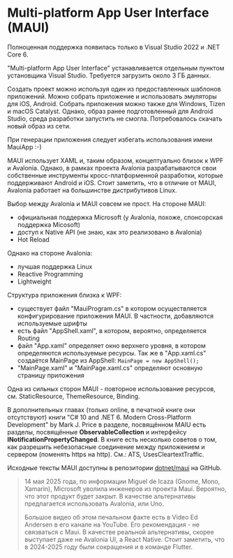 # Multi-platform App User Interface (MAUI)

Полноценная поддержка появилась только в Visual Studio 2022 и .NET Core 6.

"Multi-platform App User Interface" устанавливается отдельным пунктом установщика Visual Studio. Требуется загрузить около 3 ГБ данных.

Создать проект можно используя один из предоставленных шаблонов приложений. Можно собрать приложение и использовать эмуляторы для iOS, Android.  Собрать приложения можно также для Windows, Tizen и macOS Catalyst. Однако, образ ранее подготовленный для Android Studio, среда разработки запустить не смогла. Потребовалось скачать новый образ из сети.

При генерации приложения следует избегать использования имени MauiApp :-)

MAUI использует XAML и, таким образом, концептуально близок к WPF и Avalonia. Однако, в рамках проекта Avalonia разрабатываются свои собственные инструменты кросс-платформенной разработки, которые поддерживают Android и iOS. Стоит заметить, что в отличие от MAUI, Avalonia работает на большинстве дистрибутивов Linux.

Выбор между Avalonia и MAUI совсем не прост. На стороне MAUI:

- официальная поддержка Microsoft (у Avalonia, похоже, спонсорская поддержка Micosoft)
- доступ к Native API (не знаю, как это реализовано в Avalonia)
- Hot Reload

Однако на стороне Avalonia:

- лучшая поддержка Linux
- Reactive Programming
- Lightweight

Структура приложения близка к WPF:

- существует файл "MauiProgram.cs" в котором осуществляется конфигурирование приложения MAUI. В частности, добавляются используемые шрифты
- есть файл "AppShell.xaml", в котором, вероятно, определяется Routing
- файл "App.xaml" определяет окно верхнего уровня, в котором определяются используемые ресурсы. Так же в "App.xaml.cs" создаётся MainPage из AppShell: `MainPage = new AppShell();`
- "MainPage.xaml" и "MainPage.xaml.cs" определяют основную страницу приложения

Одна из сильных сторон MAUI - повторное использование ресурсов, см. StaticResource, ThemeResource, Binding.

В дополнительных главах (только online, в печатной книге они отсутствуют) книги "C# 10 and .NET 6. Modern Cross-Platform Development" by Mark J. Price в разделе, посвящённом MAIU есть разделы, посвящённые **ObservableCollection** и интерфейсу **INotificationPropertyChanged**. В книге есть несколько советов о том, как разрешить небезопасные соединение между приложением и сервером (поменять https на http). См.: ATS, UsesCleartextTraffic.

Исходные тексты MAUI доступны в репозитории [dotnet/maui](https://github.com/dotnet/maui) на GitHub.

>14 мая 2025 года, по информации Miguel de Icaza (Gnome, Mono, Xamarin), Microsoft уволила инженеров из проекта Maui. Вероятно, что этот продукт будет закрыт. В качестве альтернативы предлагается использовать Avalonia, или Uno.
>
>Большое видео об этом печальном факте есть в Video Ed Andersen в его канале на YouTube. Его рекомендация - не связваться с Maui. В качестве реальной альтернативы, скорее выступает даже не Avalonia UI, а React Native. Стоит заметить, что в 2024-2025 году были сокращения и в команде Flutter.
